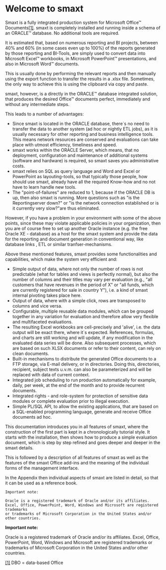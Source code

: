 # Welcome to smaxt

Smaxt is a fully  integrated production system for Microsoft Office™ Documents[\[1\]](#_ftn1). smaxt is completely installed and running inside a schema of an ORACLE™ database. No additional tools are required.

It is estimated that, based on numerous reporting and BI projects, between 40% and 60% \(in some cases even up to 100%\) of the reports generated by those reporting and BI-Tools, are simply used to convert data into Microsoft Excel™ workbooks, in Microsoft PowerPoint™ presentations, and also in Microsoft Word™ documents.

This is usually done by performing the relevant reports and then manually using the export function to transfer the results in a .xlsx file. Sometimes, the only way to achieve this is using the clipboard via copy and paste.

smaxt, however, is a directly in the ORACLE™ database integrated solution, that produces the desired Office™ documents perfect, immediately and without any intermediate steps.



This leads to a number of advantages:

* Since smaxt is located in the ORACLE database, there´s no need to transfer the data to another system \(ad hoc or nightly ETL jobs\), as it is usually necessary for other reporting and business intelligence tools. This means network resources are conserved and evaluations can take place with utmost efficiency, timeliness and speed.
* smaxt works within the ORACLE Server, which means, that no deployment, configuration and maintenance of additional systems \(software and hardware\) is required, so smaxt saves you administrative costs.
* smaxt relies on SQL as query language and Word and Excel or PowerPoint as layouting-tools, so that typically those people, how should use smaxt, already have all the required Know-how and no not have to learn handle new tools.
* The "point-of-failures" are reduced to 1, because if the ORACLE DB is up, then also smaxt is running. More questions such as "is the Reportingserver down?" or "is the network connection established or is it currently very slow?"are thus eliminated.

However, if you have a problem in your environment with some of the above points, since these may violate applicable policies in your organization, then you are of course free to set up another Oracle instance \(e.g. the free Oracle XE - database\) as a host for the smaxt system and provide the data for the reporting and document generation in conventional way, like database links , ETL or similar tranfser-mechanisms.

Above these mentioned features, smaxt provides some functionalities and capabilities, which make the system very efficient and:

* Simple output of data, where not only the number of rows is not predictable \(what for tables and views is perfectly normal\), but also the number of columns and their titles may vary per evaluation \(e.g., "all customers that have revenues in the period of X" or "all funds, which are currently registered for sale in country Y"\), i.e. a kind of smaxt internal pivoting takes place here.
* Output of data, where with a simple click, rows are transposed to columns and vice versa.
* Configurable, multiple reusable data modules, which can be grouped together in any variation for evaluation and therefore allow very flexible and multifaceted evaluations.
* The resulting Excel workbooks are cell-precisely and 'alive', i.e. the data output will be exact there, where it´s expected. References, formulas, and charts are still working and will update, if any modification in the evaluated data series will be done. Also subsequent processes, which are based on such XLSX documents or refer to their content, can rely on clean documents.
* Built-in mechanisms to distribute the generated Office documents to a FTP storage, via E-mail delivery, or in directories. Doing this, directories, recipient, subject texts u.v.m. can also be parameterized and will be replaced with data of current context.
* Integrated job scheduling to run production automatically for example, daily, per week, at the end of the month and to provide recurrent documents.
* Integrated rights - and role-system for protection of sensitive data modules or complete evaluation prior to illegal execution.
* Simple PL/SQL API, to allow the existing applications, that are based on a SQL-enabled programming language, generate and receive Office documents ad hoc.

This documentation introduces you in all features of smaxt, where the construction of the first part is kept in a chronologically tutorial style. It starts  with the installation, then shows how to produce a simple evaluation document, which is step by step refined and goes deeper and deeper in the smaxt details.

This is followed by a description of all features of smaxt as well as the features of the smaxt Office add-ins and the meaning of the individual forms of the management interface.

 In the Appendix then individual aspects of smaxt are listed in detail, so that it can be used as a reference book.

```
Important note:

Oracle is a registered trademark of Oracle and/or its affiliates. 
Excel, Office, PowerPoint, Word, Windows and Microsoft are registered trademarks 
or trademarks of Microsoft Corporation in the United States and/or other countries.
```

**Important note:**

Oracle is a registered trademark of Oracle and/or its affiliates. Excel, Office, PowerPoint, Word, Windows and Microsoft are registered trademarks or trademarks of Microsoft Corporation in the United States and/or other countries.  


[\[1\]](#_ftnref1) DBO = data-based Office

